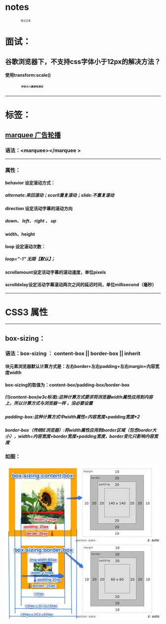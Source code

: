 # notes
笔记记录
<h1>面试：</h1>
<h2>谷歌浏览器下，不支持css字体小于12px的解决方法？</h2>
<h4>使用transform:scale()</h4>
<h5>
<style>
	p{font-size:10px;-webkit-transform:scale(0.8);}
	/*这里的数字0.8，是缩放比例，可以根据情况变化。*/
</style>
	<p>字体大小兼容性测试</p></h5>
<hr/>
<h1>标签：</h1>
<h2><a href="marquee.html">marquee 广告轮播</a></h2>
<h3>语法：&lt;marquee&gt;&lt;/marquee &gt;</h3>
<hr/>
<h3>属性：</h3>
<h4>behavior 设定滚动方式：</h4>
<h5>alternate:来回滚动；scorll重复滚动；slide:不重复滚动</h5>
<h4>direction 设定活动字幕的滚动方向</h4>
<h5>down、 left、 right 、 up</h5>
<h4>width、height</h4>
<h4>loop 设定滚动次数：</h4>
<h5>loop="-1" 无限【默认】；</h5>
<h4>scrollamount设定活动字幕的滚动速度，单位pixels</h4>
<h4>scrolldelay设定活动字幕滚动两次之间的延迟时间，单位millisecond（毫秒）</h4>
<hr/>
<h1>CSS3 属性</h1>
<hr/>
<h2>box-sizing：</h2>
<h3>语法：box-sizing ： content-box || border-box || inherit</h3>
<h4>块元素浏览器默认计算方式是：左右border+左右padding+左右margin+内容宽度width</h4>
<h4>box-sizing的取值为：content-box/padding-box/border-box</h4>
<h5>(1)content-box(w3c标准):这种计算方式要求将浏览器width属性应用到内容上，所以计算方式与浏览器一样 ，没必要设置</h5>
<h5>padding-box:这种计算方式中width属性=内容宽度+padding宽度*2 </h5>
<h5>border-box（传统IE浏览器）:将width属性应用到border区域（包含border大小），width=内容宽度+border宽度+padding宽度，border变化只影响内容宽度</h5>
<h3>如图：</h3>
<img src="img/box-sizing-img-box.png" height="499" width="499" alt="content-box与border-box 对比">